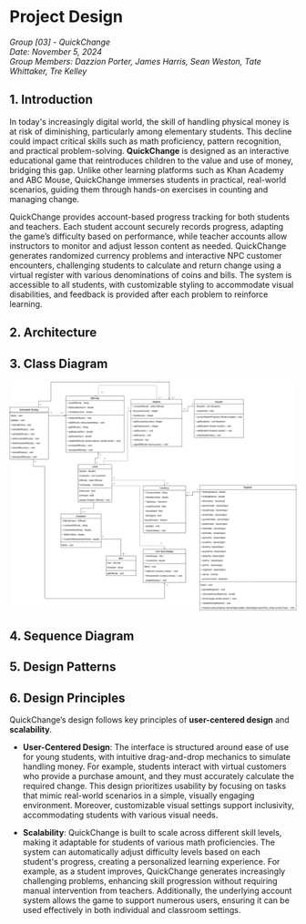 # Project Design
*Group [03] - QuickChange*\
*Date: November 5, 2024*\
*Group Members: Dazzion Porter, James Harris, Sean Weston, Tate Whittaker, Tre Kelley*

## 1. Introduction
In today's increasingly digital world, the skill of handling physical money is at risk of diminishing, particularly among elementary students. This decline could impact critical skills such as math proficiency, pattern recognition, and practical problem-solving. **QuickChange** is designed as an interactive educational game that reintroduces children to the value and use of money, bridging this gap. Unlike other learning platforms such as Khan Academy and ABC Mouse, QuickChange immerses students in practical, real-world scenarios, guiding them through hands-on exercises in counting and managing change.

QuickChange provides account-based progress tracking for both students and teachers. Each student account securely records progress, adapting the game’s difficulty based on performance, while teacher accounts allow instructors to monitor and adjust lesson content as needed. QuickChange generates randomized currency problems and interactive NPC customer encounters, challenging students to calculate and return change using a virtual register with various denominations of coins and bills. The system is accessible to all students, with customizable styling to accommodate visual disabilities, and feedback is provided after each problem to reinforce learning.


## 2. Architecture

## 3. Class Diagram

![image](https://github.com/James-d-Harris/QuickChange/blob/D5-design/images/D5UMLClassDiagram.png)

## 4. Sequence Diagram

## 5. Design Patterns

## 6. Design Principles
QuickChange’s design follows key principles of **user-centered design** and **scalability**.

- **User-Centered Design**: The interface is structured around ease of use for young students, with intuitive drag-and-drop mechanics to simulate handling money. For example, students interact with virtual customers who provide a purchase amount, and they must accurately calculate the required change. This design prioritizes usability by focusing on tasks that mimic real-world scenarios in a simple, visually engaging environment. Moreover, customizable visual settings support inclusivity, accommodating students with various visual needs.

- **Scalability**: QuickChange is built to scale across different skill levels, making it adaptable for students of various math proficiencies. The system can automatically adjust difficulty levels based on each student's progress, creating a personalized learning experience. For example, as a student improves, QuickChange generates increasingly challenging problems, enhancing skill progression without requiring manual intervention from teachers. Additionally, the underlying account system allows the game to support numerous users, ensuring it can be used effectively in both individual and classroom settings.
